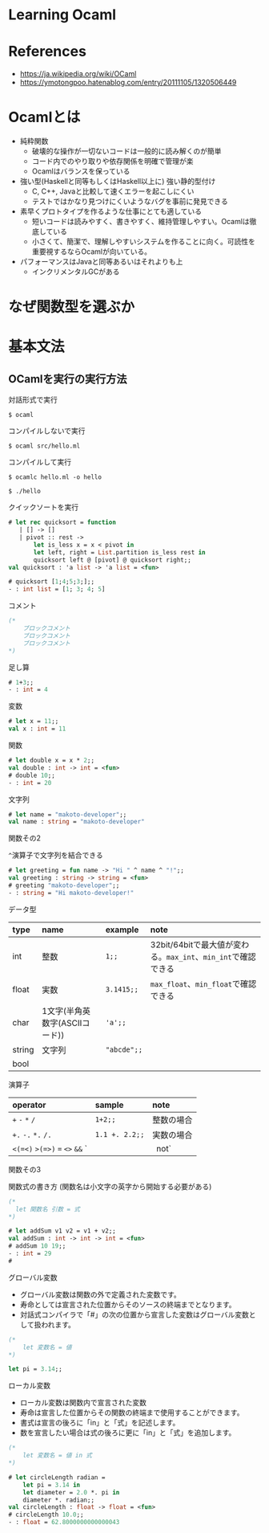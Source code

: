 # Learning Ocaml

# References

- https://ja.wikipedia.org/wiki/OCaml
- https://ymotongpoo.hatenablog.com/entry/20111105/1320506449

# Ocamlとは

- 純粋関数
    - 破壊的な操作が一切ないコードは一般的に読み解くのが簡単
    - コード内でのやり取りや依存関係を明確で管理が楽
    - Ocamlはバランスを保っている
- 強い型(Haskellと同等もしくはHaskell以上に) 強い静的型付け
    - C, C++, Javaと比較して速くエラーを起こしにくい
    - テストではかなり見つけにくいようなバグを事前に発見できる
- 素早くプロトタイプを作るような仕事にとても適している
    - 短いコードは読みやすく、書きやすく、維持管理しやすい。Ocamlは徹底している
    - 小さくて、簡潔で、理解しやすいシステムを作ることに向く。可読性を重要視するならOcamlが向いている。
- パフォーマンスはJavaと同等あるいはそれよりも上
    - インクリメンタルGCがある


# なぜ関数型を選ぶか

# 基本文法

## OCamlを実行の実行方法

対話形式で実行

```shell
$ ocaml
```

コンパイルしないで実行

```shell
$ ocaml src/hello.ml
```

コンパイルして実行

```shell
$ ocamlc hello.ml -o hello

$ ./hello
```

クイックソートを実行

```ocaml
# let rec quicksort = function
   | [] -> []
   | pivot :: rest ->
       let is_less x = x < pivot in
       let left, right = List.partition is_less rest in
       quicksort left @ [pivot] @ quicksort right;;
val quicksort : 'a list -> 'a list = <fun>

# quicksort [1;4;5;3;];;
- : int list = [1; 3; 4; 5]
```

コメント

```ocaml
(*
    ブロックコメント
    ブロックコメント
    ブロックコメント
*)
```

足し算

```ocaml
# 1+3;;
- : int = 4
```

変数

```ocaml
# let x = 11;;
val x : int = 11
```

関数

```ocaml
# let double x = x * 2;;
val double : int -> int = <fun>
# double 10;;
- : int = 20
```

文字列


```ocaml
# let name = "makoto-developer";;
val name : string = "makoto-developer"
```

関数その2

`^`演算子で文字列を結合できる

```ocaml
# let greeting = fun name -> "Hi " ^ name ^ "!";;
val greeting : string -> string = <fun>
# greeting "makoto-developer";;
- : string = "Hi makoto-developer!"
```

データ型

|type|name|example|note|
|:---|:---|:---|:---|
|int|整数|`1;;`|32bit/64bitで最大値が変わる。`max_int`、`min_int`で確認できる|
|float|実数|`3.1415;;`|`max_float`、`min_float`で確認できる|
|char|1文字(半角英数字(ASCIIコード))|`'a';;`||
|string|文字列|`"abcde";;`||
|bool||||

演算子

|operator|sample|note|
|:---|:---|:---|
|`+` `-` `*` `/`|`1+2;;`|整数の場合|
|`+.` `-.` `*.` `/.`|`1.1 +. 2.2;;`|実数の場合|
|`<(=<)` `>(=>)` `=` `<>` `&&` `||` `not`|not (5 >= 10)|比較|

関数その3

関数式の書き方
(関数名は小文字の英字から開始する必要がある)

```ocaml
(*
  let 関数名 引数 = 式
*)

# let addSum v1 v2 = v1 + v2;;
val addSum : int -> int -> int = <fun>
# addSum 10 19;;
- : int = 29
#
```

グローバル変数

- グローバル変数は関数の外で定義された変数です。
- 寿命としては宣言された位置からそのソースの終端までとなります。
- 対話式コンパイラで「#」の次の位置から宣言した変数はグローバル変数として扱われます。

```ocaml
(*
    let 変数名 = 値
*)

let pi = 3.14;;
```

ローカル変数

- ローカル変数は関数内で宣言された変数
- 寿命は宣言した位置からその関数の終端まで使用することができます。
- 書式は宣言の後ろに「in」と「式」を記述します。
- 数を宣言したい場合は式の後ろに更に「in」と「式」を追加します。

```ocaml
(*
    let 変数名 = 値 in 式
*)

# let circleLength radian =
    let pi = 3.14 in
    let diameter = 2.0 *. pi in
    diameter *. radian;;
val circleLength : float -> float = <fun>
# circleLength 10.0;;
- : float = 62.8000000000000043
```

```ocaml
```

```ocaml
```

```ocaml
```

```ocaml
```


